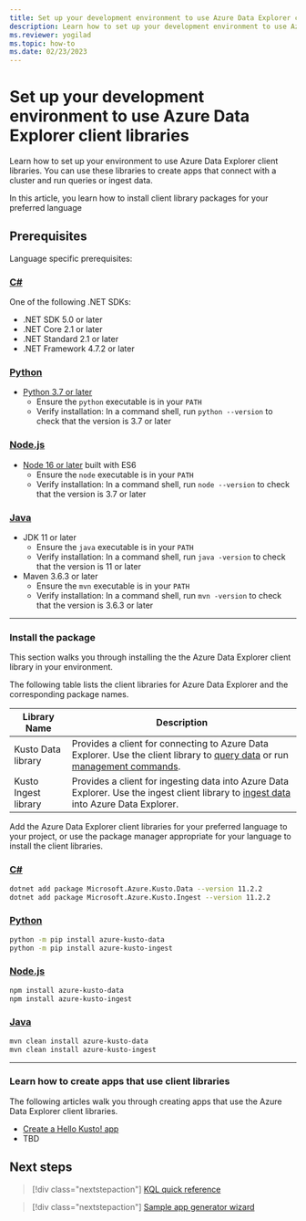 ```yaml
---
title: Set up your development environment to use Azure Data Explorer client libraries
description: Learn how to set up your development environment to use Azure Data Explorer client libraries.
ms.reviewer: yogilad
ms.topic: how-to
ms.date: 02/23/2023
---
```

# Set up your development environment to use Azure Data Explorer client libraries

Learn how to set up your environment to use Azure Data Explorer client libraries. You can use these libraries to create apps that connect with a cluster and run queries or ingest data.

In this article, you learn how to install client library packages for your preferred language

## Prerequisites

Language specific prerequisites:

### [C\#](#tab/csharp)

One of the following .NET SDKs:

- .NET SDK 5.0 or later
- .NET Core 2.1 or later
- .NET Standard 2.1 or later
- .NET Framework 4.7.2 or later

### [Python](#tab/python)

- [Python 3.7 or later](https://www.python.org/downloads/)
    - Ensure the `python` executable is in your `PATH`
    - Verify installation: In a command shell, run `python --version` to check that the version is 3.7 or later

### [Node.js](#tab/nodejs)

- [Node 16 or later](https://nodejs.org/en/download/) built with ES6
    - Ensure the `node` executable is in your `PATH`
    - Verify installation: In a command shell, run `node --version` to check that the version is 3.7 or later

<!-- ### [Go](#tab/go) -->

### [Java](#tab/java)

- JDK 11 or later
    - Ensure the `java` executable is in your `PATH`
    - Verify installation: In a command shell, run `java -version` to check that the version is 11 or later
- Maven 3.6.3 or later
    - Ensure the `mvn` executable is in your `PATH`
    - Verify installation: In a command shell, run `mvn -version` to check that the version is 3.6.3 or later
---

### Install the package

This section walks you through installing the the Azure Data Explorer client library in your environment.

The following table lists the client libraries for Azure Data Explorer and the corresponding package names.

| Library Name | Description |
| -- | -- |
| Kusto Data library | Provides a client for connecting to Azure Data Explorer. Use the client library to [query data](../../query/index.md) or run [management commands](../../management/index.md). |
| Kusto Ingest library | Provides a client for ingesting data into Azure Data Explorer. Use the ingest client library to [ingest data](../../../ingest-data-overview.md) into Azure Data Explorer. |

Add the Azure Data Explorer client libraries for your preferred language to your project, or use the package manager appropriate for your language to install the client libraries.

### [C\#](#tab/csharp)

```bash
dotnet add package Microsoft.Azure.Kusto.Data --version 11.2.2
dotnet add package Microsoft.Azure.Kusto.Ingest --version 11.2.2
```

### [Python](#tab/python)

```bash
python -m pip install azure-kusto-data
python -m pip install azure-kusto-ingest
```

### [Node.js](#tab/nodejs)

```bash
npm install azure-kusto-data
npm install azure-kusto-ingest
```

<!-- ### [Go](#tab/go) -->

### [Java](#tab/java)

```bash
mvn clean install azure-kusto-data
mvn clean install azure-kusto-ingest
```

---

### Learn how to create apps that use client libraries

The following articles walk you through creating apps that use the Azure Data Explorer client libraries.

- [Create a Hello Kusto! app](app-hello-kusto.md)
- TBD

## Next steps

<!-- Advance to the next article to learn how to create... -->
> [!div class="nextstepaction"]
> [KQL quick reference](../../../kql-quick-reference.md)

> [!div class="nextstepaction"]
> [Sample app generator wizard](../../../sample-app-generator-wizard.md)

